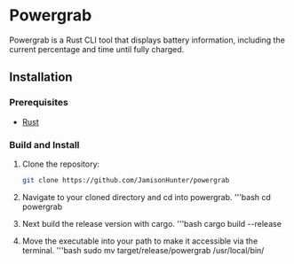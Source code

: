# Powergrab

Powergrab is a Rust CLI tool that displays battery information, including the current percentage and time until fully charged.

## Installation

### Prerequisites

- [Rust](https://www.rust-lang.org/tools/install)

### Build and Install

1. Clone the repository:
   ```bash
   git clone https://github.com/JamisonHunter/powergrab

2. Navigate to your cloned directory and cd into powergrab.
    '''bash
    cd powergrab

3. Next build the release version with cargo.
    '''bash
    cargo build --release

4. Move the executable into your path to make it accessible via the terminal.
    '''bash
    sudo mv target/release/powergrab /usr/local/bin/

